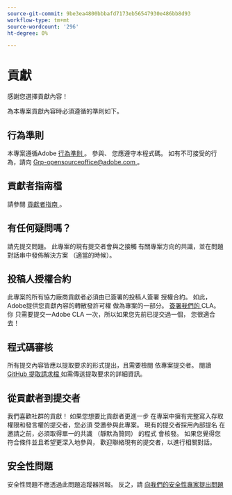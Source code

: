 ```yaml
---
source-git-commit: 9be3ea4800bbbafd7173eb56547930e486bb8d93
workflow-type: tm+mt
source-wordcount: '296'
ht-degree: 0%

---
```

# 貢獻

感謝您選擇貢獻內容！

為本專案貢獻內容時必須遵循的準則如下。

## 行為準則

本專案遵循Adobe [ 行為準則 ](code-of-conduct.md) 。 參與、
您應遵守本程式碼。 如有不可接受的行為，請向
[Grp-opensourceoffice@adobe.com ](mailto:Grp-opensourceoffice@adobe.com) 。

## 貢獻者指南檔

請參閱 [ 貢獻者指南 ](https://docs.adobe.com/content/help/en/contributor/contributor-guide/introduction.html) 。

## 有任何疑問嗎？

請先提交問題。 此專案的現有提交者會與之接觸
有關專案方向的共識，並在問題對話串中發佈解決方案
（適當的時候）。

## 投稿人授權合約

此專案的所有協力廠商貢獻者必須由已簽署的投稿人簽署
授權合約。 如此，Adobe提供您貢獻內容的轉散發許可權
做為專案的一部分。 [簽署我們的 ](http://opensource.adobe.com/cla.html) CLA。 你
只需要提交一Adobe CLA 一次，所以如果您先前已提交過一個，
您很適合去！

## 程式碼審核

所有提交內容皆應以提取要求的形式提出，且需要檢閱
依專案提交者。 閱讀 [ GitHub 提取請求檔 ](https://help.github.com/articles/about-pull-requests/)
如需傳送提取要求的詳細資訊。

<!--
Lastly, please follow the [pull request template](PULL_REQUEST_TEMPLATE.md) when
submitting a pull request!
-->

## 從貢獻者到提交者

我們喜歡社群的貢獻！ 如果您想要比貢獻者更進一步
在專案中擁有完整寫入存取權限和發言權的提交者，您必須
受邀參與此專案。 現有的提交者採用內部提名
在邀請之前，必須取得單一的共識 （靜默為贊同） 的程式
會核發。 如果您覺得您符合條件並且希望更深入地參與，
歡迎聯絡現有的提交者，以進行相關對話。

## 安全性問題

安全性問題不應透過此問題追蹤器回報。 反之，請 [ 向我們的安全性專家提出問題](https://helpx.adobe.com/security/alertus.html)
